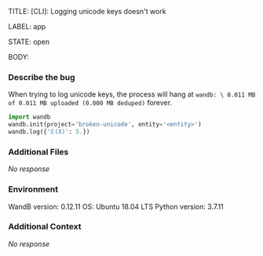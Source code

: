 TITLE:
[CLI]: Logging unicode keys doesn't work

LABEL:
app

STATE:
open

BODY:
### Describe the bug

<!--- Description of the issue below  -->
When trying to log unicode keys, the process will hang at `wandb: \ 0.011 MB of 0.011 MB uploaded (0.000 MB deduped)` forever.

<!--- A minimal code snippet between the quotes below  -->
```python 
import wandb
wandb.init(project='broken-unicode', entity='<entity>')
wandb.log({'𝔼(X)': 5.})
```



### Additional Files

_No response_

### Environment

WandB version:
0.12.11
OS:
Ubuntu 18.04 LTS
Python version:
3.7.11

### Additional Context

_No response_

